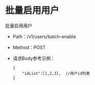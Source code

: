 # 批量启用用户
批量启用用户

- Path：/v1/users/batch-enable

- Method：POST

- 请求Body参考示例：

  ```
  {
      "idList":[1,2,3],  //用户id列表
  }    
  ```